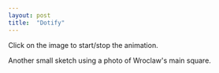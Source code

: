 ```yaml
---
layout: post
title:  "Dotify"
---
```

Click on the image to start/stop the animation.

<script src="/p5lab/processing.js" type="text/javascript"></script>
<canvas data-processing-sources="{{ site.url }}/sketches/dotify/dotify.pde"></canvas>

Another small sketch using a photo of Wroclaw's main square.
